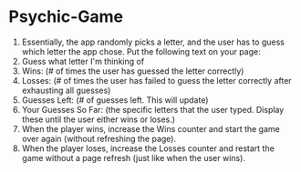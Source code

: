 # Psychic-Game

1. Essentially, the app randomly picks a letter, and the user has to guess which letter the app chose. Put the following text on your page:
2. Guess what letter I'm thinking of
3. Wins: (# of times the user has guessed the letter correctly)
4. Losses: (# of times the user has failed to guess the letter correctly after exhausting all guesses)
5. Guesses Left: (# of guesses left. This will update)
6. Your Guesses So Far: (the specific letters that the user typed. Display these until the user either wins or loses.)
7. When the player wins, increase the Wins counter and start the game over again (without refreshing the page).
8. When the player loses, increase the Losses counter and restart the game without a page refresh (just like when the user wins).



